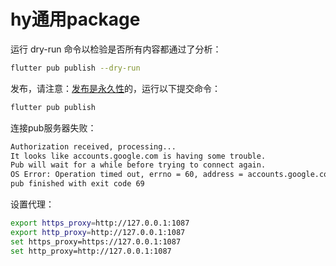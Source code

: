 # hy通用package

运行 dry-run 命令以检验是否所有内容都通过了分析：

```bash
flutter pub publish --dry-run
```

发布，请注意：[发布是永久性](https://dart.cn/tools/pub/publishing#publishing-is-forever)的，运行以下提交命令：

```bash
flutter pub publish
```

连接pub服务器失败：

```bash
Authorization received, processing...
It looks like accounts.google.com is having some trouble.
Pub will wait for a while before trying to connect again.
OS Error: Operation timed out, errno = 60, address = accounts.google.com, port = 54374
pub finished with exit code 69
```

设置代理：
```bash
export https_proxy=http://127.0.0.1:1087
export http_proxy=http://127.0.0.1:1087
set https_proxy=https://127.0.0.1:1087
set http_proxy=http://127.0.0.1:1087
```